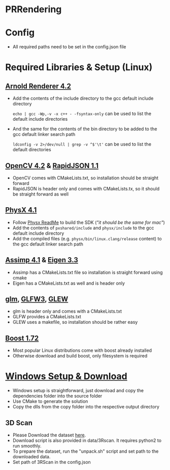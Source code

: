 # PRRendering

# Config
- All required paths need to be set in the config.json file

# Required Libraries & Setup (Linux)

## [Arnold Renderer 4.2](https://www.arnoldrenderer.com/arnold/download/archive/arnold-sdk/4.2.9.0/)
- Add the contents of the include directory to the gcc default include directory

    `echo | gcc -Wp,-v -x c++ - -fsyntax-only` can be used to list the default include directories
- And the same for the contents of the bin directory to be added to the gcc default linker search path

    `ldconfig -v 2>/dev/null | grep -v ^$'\t'` can be used to list the default directories

## [OpenCV 4.2](https://opencv.org/releases/) & [RapidJSON 1.1](https://github.com/Tencent/rapidjson/releases)
- OpenCV comes with CMakeLists.txt, so installation should be straight forward
- RapidJSON is header only and comes with CMakeLists.tx, so it should be straight forward as well

## [PhysX 4.1](https://github.com/NVIDIAGameWorks/PhysX)
- Follow [Physx ReadMe](https://gameworksdocs.nvidia.com/PhysX/4.1/documentation/platformreadme/linux/readme_linux.html) to build the SDK (_"it should be the same for mac"_)
- Add the contents of `pxshared/include` and `physx/include` to the gcc default include directory
- Add the compiled files (e.g. `physx/bin/linux.clang/release` content) to the gcc default linker search path

## [Assimp 4.1](http://www.assimp.org/index.php/downloads/) & [Eigen 3.3](http://eigen.tuxfamily.org/index.php?title=Main_Page)
- Assimp has a CMakeLists.txt file so installation is straight forward using cmake
- Eigen has a CMakeLists.txt as well and is header only

## [glm](https://glm.g-truc.net/0.9.9/index.html), [GLFW3](https://www.glfw.org/download.html), [GLEW](http://glew.sourceforge.net/)
- glm is header only and comes with a CMakeLists.txt
- GLFW provides a CMakeLists.txt
- GLEW uses a makefile, so installation should be rather easy

## [Boost 1.72](https://www.boost.org/)
- Most popular Linux distributions come with boost already installed
- Otherwise download and build boost, only filesystem is required

# [Windows Setup & Download](https://www.alexanderepple.de/prrendering-dependencies-download/)
- Windows setup is straightforward, just download and copy the dependencies folder into the source folder
- Use CMake to generate the solution
- Copy the dlls from the copy folder into the respective output directory

## 3D Scan
- Please Download the dataset [here](https://waldjohannau.github.io/RIO/).
- Download script is also provided in data/3Rscan. It requires python2 to run smoothly.
- To prepare the dataset, run the "unpack.sh" script and set path to the downloaded data.
- Set path of 3RScan in the config.json
